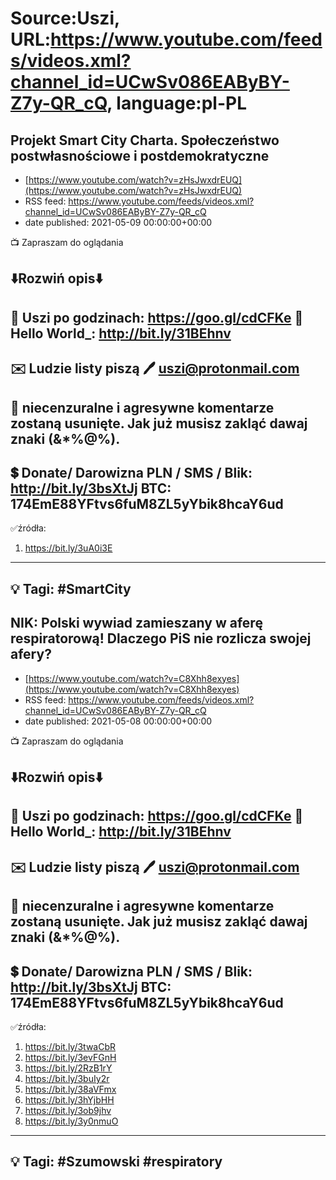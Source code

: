 # Source:Uszi, URL:https://www.youtube.com/feeds/videos.xml?channel_id=UCwSv086EAByBY-Z7y-QR_cQ, language:pl-PL

## Projekt Smart City Charta. Społeczeństwo postwłasnościowe i postdemokratyczne
 - [https://www.youtube.com/watch?v=zHsJwxdrEUQ](https://www.youtube.com/watch?v=zHsJwxdrEUQ)
 - RSS feed: https://www.youtube.com/feeds/videos.xml?channel_id=UCwSv086EAByBY-Z7y-QR_cQ
 - date published: 2021-05-09 00:00:00+00:00

📺 Zapraszam do oglądania

⬇️Rozwiń opis⬇️
------------------------------------------------------------
👀 Uszi po godzinach: https://goo.gl/cdCFKe
👀 Hello World_: http://bit.ly/31BEhnv
------------------------------------------------------------
✉️ Ludzie listy piszą 
🖊️ uszi@protonmail.com
------------------------------------------------------------
👺 niecenzuralne i agresywne komentarze zostaną usunięte.  Jak już musisz zakląć dawaj znaki (&*%@%).
------------------------------------------------------------
💲 Donate/ Darowizna
PLN / SMS / Blik: http://bit.ly/3bsXtJj
BTC: 174EmE88YFtvs6fuM8ZL5yYbik8hcaY6ud
-------------------------------------------------------------
✅źródła:
1. https://bit.ly/3uA0i3E
---------------------------------------------------------------
💡 Tagi: #SmartCity
--------------------------------------------------------------

## NIK: Polski wywiad zamieszany w aferę respiratorową! Dlaczego PiS nie rozlicza swojej afery?
 - [https://www.youtube.com/watch?v=C8Xhh8exyes](https://www.youtube.com/watch?v=C8Xhh8exyes)
 - RSS feed: https://www.youtube.com/feeds/videos.xml?channel_id=UCwSv086EAByBY-Z7y-QR_cQ
 - date published: 2021-05-08 00:00:00+00:00

📺 Zapraszam do oglądania

⬇️Rozwiń opis⬇️
------------------------------------------------------------
👀 Uszi po godzinach: https://goo.gl/cdCFKe
👀 Hello World_: http://bit.ly/31BEhnv
------------------------------------------------------------
✉️ Ludzie listy piszą 
🖊️ uszi@protonmail.com
------------------------------------------------------------
👺 niecenzuralne i agresywne komentarze zostaną usunięte.  Jak już musisz zakląć dawaj znaki (&*%@%).
------------------------------------------------------------
💲 Donate/ Darowizna
PLN / SMS / Blik: http://bit.ly/3bsXtJj
BTC: 174EmE88YFtvs6fuM8ZL5yYbik8hcaY6ud
-------------------------------------------------------------
✅źródła:
1. https://bit.ly/3twaCbR
2. https://bit.ly/3evFGnH
3. https://bit.ly/2RzB1rY
4. https://bit.ly/3buIy2r
5. https://bit.ly/38aVFmx
6. https://bit.ly/3hYjbHH
7. https://bit.ly/3ob9jhv
8. https://bit.ly/3y0nmuO
---------------------------------------------------------------
💡 Tagi: #Szumowski #respiratory
--------------------------------------------------------------

